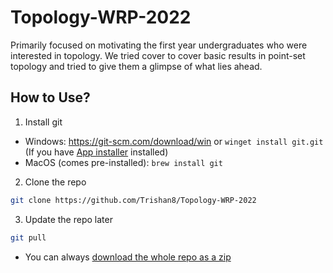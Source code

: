 ﻿# Topology-WRP-2022

Primarily focused on motivating the first year undergraduates who were interested in topology. We tried cover to cover basic results in point-set topology and tried to give them a glimpse of what lies ahead.

## How to Use?

1. Install git
  - Windows: https://git-scm.com/download/win or `winget install git.git` (If you have [App installer](https://www.microsoft.com/en-us/p/app-installer/9nblggh4nns1) installed)
  - MacOS (comes pre-installed): `brew install git`
2. Clone the repo

```bash
git clone https://github.com/Trishan8/Topology-WRP-2022
```
3. Update the repo later
```bash
git pull
```

* You can always [download the whole repo as a zip](https://github.com/Trishan8/Topology-WRP-2022/archive/refs/heads/master.zip)
